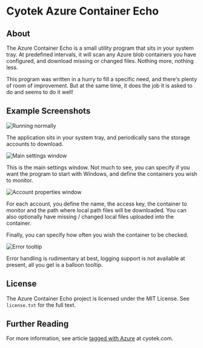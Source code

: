 # Cyotek Azure Container Echo

## About
The Azure Container Echo is a small utility program that sits in your system tray. At predefined intervals, it will scan any Azure blob containers you have configured, and download missing or changed files. Nothing more, nothing less.

This program was written in a hurry to fill a specific need, and there's plenty of room of improvement. But at the same time, it does the job it is asked to do and seems to do it well!

## Example Screenshots

![Running normally](http://static.cyotek.com/files/articleimages/azuredownload-1d.png "An example of the application doing its thing")

The application sits in your system tray, and periodically sans the storage accounts to download.

![Main settings window](http://static.cyotek.com/files/articleimages/azuredownload-1b.pn)

This is the main settings window. Not much to see, you can specify if you want the program to start with Windows, and define the containers you wish to monitor.

![Account properties window](http://static.cyotek.com/files/articleimages/azuredownload-1a.pn)

For each account, you define the name, the access key, the container to monitor and the path where local path files will be downloaded. You can also optionally have missing / changed local files uploaded into the container.

Finally, you can specify how often you wish the container to be checked.

![Error tooltip](http://static.cyotek.com/files/articleimages/azuredownload-1c.png "An example of a failed task")

Error handling is rudimentary at best, logging support is not available at present, all you get is a balloon tooltip.

## License

The Azure Container Echo project is licensed under the MIT License. See `license.txt` for the full text. 

## Further Reading

For more information, see article [tagged with Azure](http://cyotek.com/blog/tag/azure) at cyotek.com.
